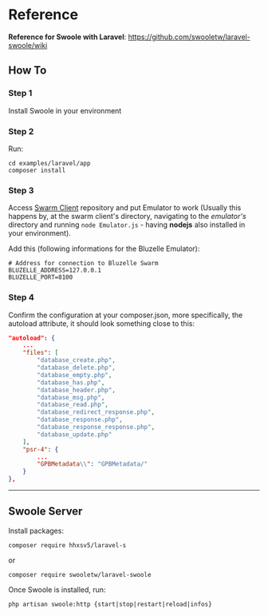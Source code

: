 # Reference

**Reference for Swoole with Laravel**: https://github.com/swooletw/laravel-swoole/wiki

## How To

### Step 1

Install Swoole in your environment

### Step 2

Run:

```shell
cd examples/laravel/app
composer install
```

### Step 3

Access [Swarm Client](https://github.com/bluzelle/swarmclient-js) repository and put Emulator to work (Usually this happens by, at the swarm client's directory, navigating to the _emulator's_ directory and running ``node Emulator.js`` - having **nodejs** also installed in your environment).

Add this (following informations for the Bluzelle Emulator):

```
# Address for connection to Bluzelle Swarm
BLUZELLE_ADDRESS=127.0.0.1
BLUZELLE_PORT=8100
```

### Step 4

Confirm the configuration at your composer.json, more specifically, the autoload attribute, it should look something close to this:

```json
"autoload": {
    ...
    "files": [
        "database_create.php",
        "database_delete.php",
        "database_empty.php",
        "database_has.php",
        "database_header.php",
        "database_msg.php",
        "database_read.php",
        "database_redirect_response.php",
        "database_response.php",
        "database_response_response.php",
        "database_update.php"
    ],
    "psr-4": {
        ...
        "GPBMetadata\\": "GPBMetadata/"
    }
},
```

---

## Swoole Server

Install packages:

```shell
composer require hhxsv5/laravel-s
```

or

```shell
composer require swooletw/laravel-swoole
```

Once Swoole is installed, run:

```
php artisan swoole:http {start|stop|restart|reload|infos}
```


